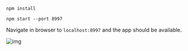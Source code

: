 
`npm install`

`npm start --port 8997`

Navigate in browser to `localhost:8997` and the app should be available.

![img](https://nc.waypoint.games/s/ejxN5QDb7bxKi6L/preview)
